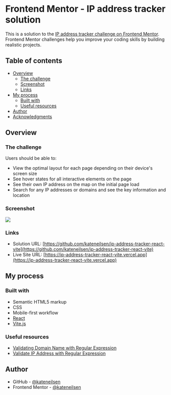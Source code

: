# Frontend Mentor - IP address tracker solution

This is a solution to the [IP address tracker challenge on Frontend Mentor](https://www.frontendmentor.io/challenges/ip-address-tracker-I8-0yYAH0). Frontend Mentor challenges help you improve your coding skills by building realistic projects.

## Table of contents

- [Overview](#overview)
  - [The challenge](#the-challenge)
  - [Screenshot](#screenshot)
  - [Links](#links)
- [My process](#my-process)
  - [Built with](#built-with)
  - [Useful resources](#useful-resources)
- [Author](#author)
- [Acknowledgments](#acknowledgments)

## Overview

### The challenge

Users should be able to:

- View the optimal layout for each page depending on their device's screen size
- See hover states for all interactive elements on the page
- See their own IP address on the map on the initial page load
- Search for any IP addresses or domains and see the key information and location

### Screenshot

![](./screenshot.jpg)

### Links

- Solution URL: [https://github.com/kateneilsen/ip-address-tracker-react-vite](https://github.com/kateneilsen/ip-address-tracker-react-vite)
- Live Site URL: [https://ip-address-tracker-react-vite.vercel.app](https://ip-address-tracker-react-vite.vercel.app)

## My process

### Built with

- Semantic HTML5 markup
- CSS
- Mobile-first workflow
- [React](https://reactjs.org/)
- [Vite.js](https://vitejs.dev/)

### Useful resources

- [Validating Domain Name with Regular Expression](https://www.geeksforgeeks.org/how-to-validate-a-domain-name-using-regular-expression/)
- [Validate IP Address with Regular Expression](https://www.w3resource.com/javascript/form/ip-address-validation.php)

## Author

- GitHub - [@kateneilsen](https://www.github.com/kateneilsen)
- Frontend Mentor - [@kateneilsen](https://www.frontendmentor.io/profile/kateneilsen)
